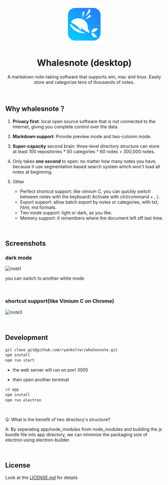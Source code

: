 
<div align="center">
  <img src="public/icon.png" height="128">
  <h1>Whalesnote (desktop)</h1>
  <p>A markdown note-taking software that supports win, mac and linux. Easily store and categorize tens of thousands of notes.</p>
</div>

<br>

## Why whalesnote？

1. **Privacy first**: local open source software that is not connected to the Internet, giving you complete control over the data.
2. **Markdown support**: Provide preview mode and two-column mode.
3. **Super-capacity** second brain: three-level directory structure can store at least 100 repositories * 50 categories * 60 notes = 300,000 notes.
4. Only takes **one second** to open: no matter how many notes you have, because it use segmentation based search system which won't load all notes at beginning.

5. Other
    - Perfect shortcut support: like vimium C, you can quickly switch between notes with the keyboard( Activate with ctrl/command + , ).
    - Export support: allow batch export by notes or categories, with txt, html, md formats.
    - Two mode support: light or dark, as you like.
    - Memory support: it remembers where the document left off last time.

<br>

## Screenshots

### dark mode

![note1](https://user-images.githubusercontent.com/44566054/205018801-4bd2c085-c3bd-407e-8684-b8f8685ad7a3.PNG)

you can switch to another white mode

<br>

### shortcut support(like Vimium C on Chrome)

![note3](https://user-images.githubusercontent.com/44566054/205018821-f6ebf053-efc4-46b3-a297-cd1ca4134c12.PNG)

<br>

## Development

```bash
git clone git@github.com/ryankolter/whalesnote.git
npm install
npm run start
```
- the web server will run on port 3005

- then open another terminal

```bash
cd app
npm install
npm run electron
```

<br>

Q: What is the benefit of two directory's structure?

A: By seperating app/node_modules from node_modules and building the js bundle file into app directory, we can minimize the packaging size of electron using electron-builder.

<br>

## License

Look at the [LICENSE.md](./LICENSE.md) for details
